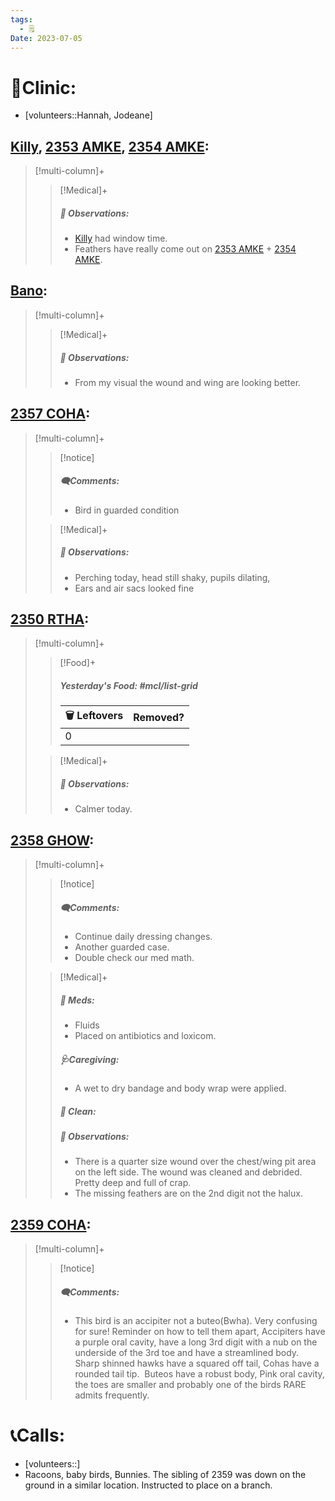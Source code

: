 ```yaml
---
tags:
  - 🗒️
Date: 2023-07-05
---
```


# 🏥Clinic:
- [volunteers::Hannah, Jodeane]

## [Killy](../RARE%20Birds/Ed%20Birds/Killy.md), [2353 AMKE](../RARE%20Birds/2353%20AMKE.md), [2354 AMKE](../RARE%20Birds/2354%20AMKE.md):
> [!multi-column]+
>
>> [!Medical]+
>> ##### 🔭 Observations:
>> - [Killy](../RARE%20Birds/Ed%20Birds/Killy.md) had window time.
>> - Feathers have really come out on [2353 AMKE](../RARE%20Birds/2353%20AMKE.md) + [2354 AMKE](../RARE%20Birds/2354%20AMKE.md).

## [Bano](../RARE%20Birds/Ed%20Birds/Bano.md):
> [!multi-column]+
>
>> [!Medical]+
>> ##### 🔭 Observations:
>> - From my visual the wound and wing are looking better.

## [2357 COHA](../RARE%20Birds/2357%20COHA.md):
> [!multi-column]+
>
>> [!notice]
>>
>> ##### 🗨️Comments:
>> - Bird in guarded condition
>
>
>> [!Medical]+
>> ##### 🔭 Observations:
>> - Perching today, head still shaky, pupils dilating,
>> - Ears and air sacs looked fine
>>

## [2350 RTHA](../RARE%20Birds/2350%20RTHA.md):
> [!multi-column]+
>
>> [!Food]+
>> ##### Yesterday's Food: #mcl/list-grid
>> |🗑️ Leftovers| Removed?
>> |---|---|
>>|0|
>
>> [!Medical]+
>> ##### 🔭 Observations:
>> - Calmer today.

## [2358 GHOW](../RARE%20Birds/2358%20GHOW.md):
> [!multi-column]+
>
>> [!notice]
>> ##### 🗨️Comments:
>> - Continue daily dressing changes.
>> - Another guarded case.
>> - Double check our med math.
>
>> [!Medical]+
>> ##### 💊 Meds:
>> - Fluids
>> - Placed on antibiotics and loxicom.
>>
>> ##### 🩺Caregiving:
>> - A wet to dry bandage and body wrap were applied.
>>
>>##### 🫧 Clean:
>>
>> ##### 🔭 Observations:
>> - There is a quarter size wound over the chest/wing pit area on the left side. The wound was cleaned and debrided. Pretty deep and full of crap.
>> - The missing feathers are on the 2nd digit not the halux.
>>

## [2359 COHA](../RARE%20Birds/2359%20COHA.md):
> [!multi-column]+
>
>> [!notice]
>> ##### 🗨️Comments:
>> - This bird is an accipiter not a buteo(Bwha). Very confusing for sure! Reminder on how to tell them apart, Accipiters have a purple oral cavity, have a long 3rd digit with a nub on the underside of the 3rd toe and have a streamlined body. Sharp shinned hawks have a squared off tail, Cohas have a rounded tail tip.  Buteos have a robust body, Pink oral cavity, the toes are smaller and probably one of the birds RARE admits frequently. 
>

# 📞Calls:
- [volunteers::]
- Racoons, baby birds, Bunnies. The sibling of 2359 was down on the ground in a similar location. Instructed to place on a branch.